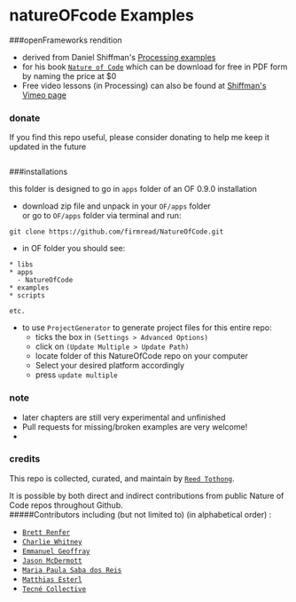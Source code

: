 natureOFcode Examples
==========
###openFrameworks rendition

* derived from Daniel Shiffman's [Processing examples](https://github.com/shiffman/The-Nature-of-Code-Examples) 
* for his book [`Nature of Code`](http://natureofcode.com/) which can be download for free in PDF form by naming the price at $0
* Free video lessons (in Processing) can also be found at [Shiffman's Vimeo page](https://vimeo.com/shiffman)


  
### donate
If you find this repo useful, please consider donating to help me keep it updated in the future


<div class="header">
<a href="https://www.paypal.com/cgi-bin/webscr?cmd=_s-xclick&hosted_button_id=DBGRDHB67M764"><img src="https://www.paypalobjects.com/en_US/i/btn/btn_donate_SM.gif" alt=""></a>
</div>  


###installations

this folder is designed to go in `apps` folder of an OF 0.9.0 installation

* download zip file and unpack in your `OF/apps` folder  
or go to `OF/apps` folder via terminal and run: 

```
git clone https://github.com/firmread/NatureOfCode.git
```


* in OF folder you should see: 

```
* libs
* apps
  - NatureOfCode
* examples
* scripts

etc. 

```

* to use `ProjectGenerator` to generate project files for this entire repo: 
	* ticks the box in `(Settings > Advanced Options)` 
	* click on `(Update Multiple > Update Path)` 
	* locate folder of this NatureOfCode repo on your computer 
	* Select your desired platform accordingly
	* press `update multiple`
  
  
### note
* later chapters are still very experimental and unfinished
* Pull requests for missing/broken examples are very welcome!
* 

  


### credits
This repo is collected, curated, and maintain by [`Reed Tothong`](firmread.me).  
  
It is possible by both direct and indirect contributions from public Nature of Code repos throughout Github.   
#####Contributors including (but not limited to) (in alphabetical order) :  
* [`Brett Renfer`](https://github.com/robotconscience)
* [`Charlie Whitney`](https://github.com/cwhitney) 
* [`Emmanuel Geoffray`](https://github.com/emmanuelgeoffray)  
* [`Jason McDermott`](https://github.com/jasonmcdermott)
* [`Maria Paula Saba dos Reis`](https://github.com/mariapaulasaba)  
* [`Matthias Esterl`](https://github.com/madc)   
* [`Tecné Collective`](https://github.com/tecnecollective)


